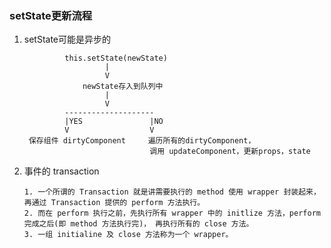 ### setState更新流程

1. setState可能是异步的

   ```
   			this.setState(newState)
   					 |
   					 V
   				newState存入到队列中
   					 |
   					 V
   			--------------------
   			|YES			   |NO
   			V				   V	
   	保存组件 dirtyComponent	    遍历所有的dirtyComponent，
   							   调用 updateComponent，更新props，state
   ```

2. 事件的 transaction

   ```
   1. 一个所谓的 Transaction 就是讲需要执行的 method 使用 wrapper 封装起来，再通过 Transaction 提供的 perform 方法执行。
   2. 而在 perform 执行之前，先执行所有 wrapper 中的 initlize 方法，perform 完成之后(即 method 方法执行完)， 再执行所有的 close 方法。
   3. 一组 initialine 及 close 方法称为一个 wrapper。
   ```

   